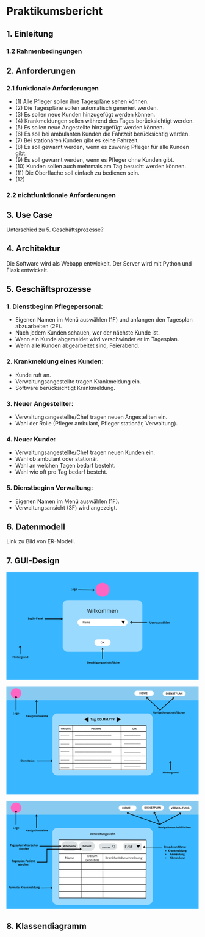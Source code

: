 # Praktikumsbericht


## 1. Einleitung

  ### 1.2 Rahmenbedingungen

## 2. Anforderungen

  ### 2.1 funktionale Anforderungen
  - (1) Alle Pfleger sollen ihre Tagespläne sehen können.
  - (2) Die Tagespläne sollen automatisch generiert werden.
  - (3) Es sollen neue Kunden hinzugefügt werden können.
  - (4) Krankmeldungen sollen während des Tages berücksichtigt werden.
  - (5) Es sollen neue Angestellte hinzugefügt werden können.
  - (6) Es soll bei ambulanten Kunden die Fahrzeit berücksichtig werden.
  - (7) Bei stationären Kunden gibt es keine Fahrzeit.
  - (8) Es soll gewarnt werden, wenn es zuwenig Pfleger für alle Kunden gibt.
  - (9) Es soll gewarnt werden, wenn es Pfleger ohne Kunden gibt.
  - (10) Kunden sollen auch mehrmals am Tag besucht werden können.
  - (11) Die Oberflache soll einfach zu bedienen sein.
  - (12) 
  
  ### 2.2 nichtfunktionale Anforderungen
  
## 3. Use Case

Unterschied zu 5. Geschäftsprozesse?

## 4. Architektur

Die Software wird als Webapp entwickelt. Der Server wird mit Python und Flask entwickelt.

## 5. Geschäftsprozesse

  ### 1. Dienstbeginn Pflegepersonal:
   - Eigenen Namen im Menü auswählen (1F) und anfangen den Tagesplan abzuarbeiten (2F).
   - Nach jedem Kunden schauen, wer der nächste Kunde ist. 
   - Wenn ein Kunde abgemeldet wird verschwindet er im Tagesplan.
   - Wenn alle Kunden abgearbeitet sind, Feierabend.
  
  ### 2. Krankmeldung eines Kunden:
   - Kunde ruft an.
   - Verwaltungsangestellte tragen Krankmeldung ein.
   - Software berücksichtigt Krankmeldung.
    
  ### 3. Neuer Angestellter:
   - Verwaltungsangestellte/Chef tragen neuen Angestellten ein.
   - Wahl der Rolle (Pfleger ambulant, Pfleger stationär, Verwaltung).
   
  ### 4. Neuer Kunde:
   - Verwaltungsangestellte/Chef tragen neuen Kunden ein.
   - Wahl ob ambulant oder stationär.
   - Wahl an welchen Tagen bedarf besteht.
   - Wahl wie oft pro Tag bedarf besteht.
  
  ### 5. Dienstbeginn Verwaltung:
   - Eigenen Namen im Menü auswählen (1F).
   - Verwaltungsansicht (3F) wird angezeigt.

## 6. Datenmodell

Link zu Bild von ER-Modell.

## 7. GUI-Design

![Dropdown Mainmenu](./UI-1F.png 'Startpage')

![Tagesplan](./UI-2F.png 'Tagesplan')

![Verwaltungsansicht](./UI-3F.png 'Verwaltungsansicht')

## 8. Klassendiagramm
